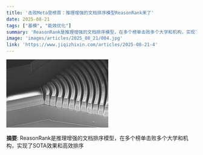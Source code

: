 ```yaml
---
title: '击败Meta登榜首：推理增强的文档排序模型ReasonRank来了'
date: 2025-08-21
tags: ["基模", "能效优化"]
summary: 'ReasonRank是推理增强的文档排序模型，在多个榜单击败多个大学和机构，实现了SOTA效果和高效排序'
image: 'images/articles/2025_08_21/004.jpg'
link: 'https://www.jiqizhixin.com/articles/2025-08-21-4'
---
```

![击败Meta登榜首：推理增强的文档排序模型ReasonRank来了](images/articles/2025_08_21/004.jpg)

**摘要**: ReasonRank是推理增强的文档排序模型，在多个榜单击败多个大学和机构，实现了SOTA效果和高效排序
